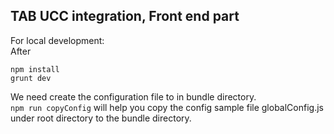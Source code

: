 ## TAB UCC integration, Front end part   

For local development:    
After
```
npm install
grunt dev
```
We need create the configuration file to in bundle directory.   
`npm run copyConfig` will help you copy the config sample file globalConfig.js under root directory to the bundle directory.

